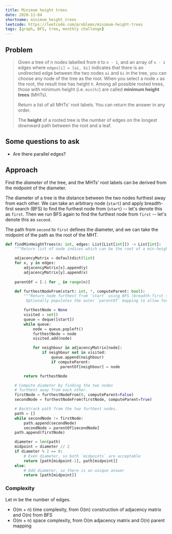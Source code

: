 ```yaml
---
title: Minimum height trees
date: 2020-11-04
shortname: minimum_height_trees
leetcode: https://leetcode.com/problems/minimum-height-trees
tags: [graph, BFS, tree, monthly challenge]
---
```


## Problem

> Given a tree of n nodes labelled from `0` to `n - 1`,
> and an array of `n - 1` edges where `edges[i] = [ai, bi]` indicates that there is an undirected edge
> between the two nodes `ai` and `bi` in the tree, you can choose any node of the tree as the root. 
> When you select a node `x` as the root, the result tree has height `h`. 
> Among all possible rooted trees, those with minimum height (i.e. `min(h)`)  are called **minimum height trees** (MHTs).
> 
> Return a list of all MHTs' root labels. You can return the answer in any order.
> 
> The **height** of a rooted tree is the number of edges on the longest downward path between the root and a leaf.

## Some questions to ask
* Are there parallel edges?

## Approach
Find the _diameter_ of the tree, and the MHTs' root labels can be derived from
the midpoint of the diameter.

The diameter of a tree is the distance between the two nodes furthest away from each other.
We can take an arbitrary node (`start`) and apply breadth-first search (BFS) to find the furthest
node from (`start`) -- let's denote this as `first`.
Then we run BFS again to find the furthest node from `first` -- let's denote this as `second`.

The path from `second` to `first` defines the diameter, and we can take the midpoint
of the path as the root of the MHT.

```python
def findMinHeightTrees(n: int, edges: List[List[int]]) -> List[int]:
    """Return list of node indices which can be the root of a min-height tree."""

    adjacencyMatrix = defaultdict(list)
    for x, y in edges:
        adjacencyMatrix[x].append(y)
        adjacencyMatrix[y].append(x)
    
    parentOf = [-1 for _ in range(n)]

    def furthestNodeFrom(start: int, *, computeParent: bool):
        """Return node furthest from `start` using BFS (breadth-first search)
         Optionally populates the outer `parentOf` mapping to allow for backtracking."""

        furthestNode = None
        visited = set()
        queue = deque([start])
        while queue:
            node = queue.popleft()
            furthestNode = node
            visited.add(node)

            for neighbour in adjacencyMatrix[node]:
                if neighbour not in visited:
                    queue.append(neighbour)
                    if computeParent:
                        parentOf[neighbour] = node

        return furthestNode

    # Compute diameter by finding the two nodes
    # furthest away from each other.
    firstNode = furthestNodeFrom(0, computeParent=False)
    secondNode = furthestNodeFrom(firstNode, computeParent=True)

    # Backtrack path from the two furthest nodes.
    path = []
    while secondNode != firstNode:
        path.append(secondNode)
        secondNode = parentOf[secondNode]
    path.append(firstNode)

    diameter = len(path)
    midpoint = diameter // 2
    if diameter % 2 == 0:
        # Even diameter, so both `midpoints` are acceptable
        return [path[midpoint-1], path[midpoint]]
    else:
        # Odd diameter, so there is an unique answer
        return [path[midpoint]]
```

### Complexity
Let m be the number of edges.

* O(m + n) time complexity, from O(m) construction of adjacency matrix and O(n) from BFS
* O(m + n) space complexity, from O(m adjacency matrix and O(n) parent mapping